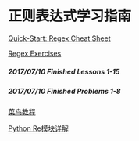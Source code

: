 # 正则表达式学习指南

[Quick-Start: Regex Cheat Sheet](http://www.rexegg.com/regex-quickstart.html#chars)

[Regex Exercises](https://regexone.com/lesson/introduction_abcs)

##### 2017/07/10 Finished Lessons 1-15
##### 2017/07/10 Finished Problems 1-8


[菜鸟教程](http://www.runoob.com/regexp/regexp-syntax.html)

[Python Re模块详解](http://www.cnblogs.com/tina-python/p/5508402.html)